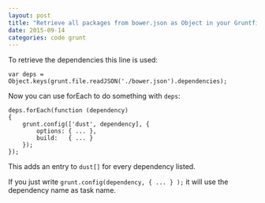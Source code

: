 ```yaml
---
layout: post
title: "Retrieve all packages from bower.json as Object in your Gruntfile"
date: 2015-09-14
categories: code grunt
---
```

To retrieve the dependencies this line is used:

    var deps = Object.keys(grunt.file.readJSON('./bower.json').dependencies);

Now you can use forEach to do something with ``deps``:

    deps.forEach(function (dependency)
    {
        grunt.config(['dust', dependency], {
            options: { ... },
            build:   { ... }
        });
    });

This adds an  entry to ``dust[]`` for every dependency listed.

If you just write `` grunt.config(dependency, { ... } ); `` it will use the dependency name as task name.
